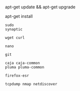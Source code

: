 

apt-get update && apt-get upgrade


apt-get install 

    sudo
    synaptic

    wget curl
    
    nano

    git

    caja caja-common
    pluma pluma-common

    firefox-esr

    tcpdump nmap netdiscover

